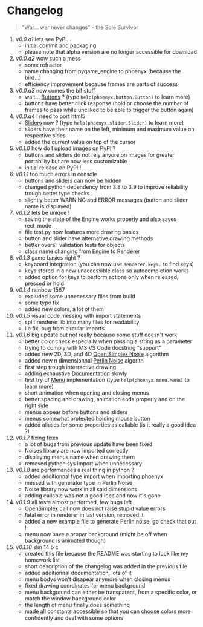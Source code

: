 # Changelog

> "War... war never changes" - the Sole Survivor

1.  *v0.0.a1* lets see PyPI...
    * initial commit and packaging
    * please note that alpha version are no longer accessible for download
2.  *v0.0.a2* wow such a mess
    * some refractor
    * name changing from pygame_engine to phoenyx (because the bird...)
    * efficiency improvement because frames are parts of success
3.  *v0.0.a3* now comes the bif stuff
    * wait... [Buttons](phonyx/button.py) ? (type ``help(phoenyx.button.Button)`` to learn more)
    * buttons have better click response (hold or choose the number of frames to pass while uncliked to be able to trigger the button again)
4.  *v0.0.a4* I need to port html5
    * [Sliders](phonyx/slider.py) now ? (type ``help(phoenyx.slider.Slider)`` to learn more)
    * sliders have their name on the left, minimum and maximum value on respective sides
    * added the current value on top of the cursor
5.  *v0.1.0* how do I upload images on PyPI ?
    * buttons and sliders do not rely anyore on images for greater portability but are now less customizable
    * initial release on PyPI !
6.  *v0.1.1* too much errors in console
    * buttons and sliders can now be hidden
    * changed python dependency from 3.8 to 3.9 to improve reliability trough better type checks
    * slightly better WARNING and ERROR messages (button and slider name is displayed)
7.  *v0.1.2* lets be unique !
    * saving the state of the Engine works properly and also saves rect_mode
    * file test.py now features more drawing basics
    * button and slider have alternative drawing methods
    * better overall validation tests for objects
    * class name changing from Engine to Renderer
8.  *v0.1.3* game basics right ?
    * keyboard integration (you can now use ``Renderer.keys.`` to find keys)
    * keys stored in a new unaccessible class so autocompletion works
    * added option for keys to perform actions only when released, pressed or hold
9.  *v0.1.4* rainbow 1567
    * excluded some unnecessary files from build
    * some typo fix
    * added new colors, a lot of them
10. *v0.1.5* visual code messing with import statements
    * split renderer lib into many files for readability
    * lib fix, bug from circular imports
11. *v0.1.6* big update but not really because some stuff doesn't work
    * better color check especially when passing a string as a parameter
    * trying to comply with MS VS Code docstring "support"
    * added new 2D, 3D, and 4D [Open Simplex Noise](phoenyx/opensimplexnoise.py) algorithm
    * added new n dimensionnal [Perlin Noise](phoenyx/perlinnoise.py) algorith
    * first step trough interractive drawing
    * adding exhaustive [Documentation](helpme.md) slowly
    * first try of [Menu](phoenyx/menu.py) implementation (type ``help(phoenyx.menu.Menu)`` to learn more)
    * short animation when opening and closing menus
    * better spacing and drawing, animation ends properly and on the right side
    * menus appear before buttons and sliders
    * menus somewhat protected holding mouse button
    * added aliases for some properties as callable (is it really a good idea ?)
12. *v0.1.7* fixing fixes
    * a lot of bugs from previous update have been fixed
    * Noises library are now imported correctly
    * displaying menus name when drawing them
    * removed python sys import when unnecessary
13. *v0.1.8* are performances a real thing in python ?
    * added additionnal type import when importing phoenyx
    * messed with generator type in Perlin Noise
    * Noise library now work in all said dimensions
    * adding callable was not a good idea and now it's gone
14. *v0.1.9* all tests almost performed, few bugs left
    * OpenSimplex call now does not raise stupid value errors
    * fatal error in renderer in last version, removed it
    * added a new example file to generate Perlin noise, go check that out !
    * menu now have a proper background (might be off when background is animated though)
15. *v0.1.10* slm 14 b c
    * created this file because the README was starting to look like my homework list
    * short description of the changelog was added in the previous file
    * added additionnal documentation, lots of it
    * menu bodys won't disapear anymore when closing menus
    * fixed drawing coordinates for menu background
    * menu background can either be transparent, from a specific color, or match the window background color
    * the length of menu finally does something
    * made all constants accessible so that you can choose colors more confidently and deal with some options
